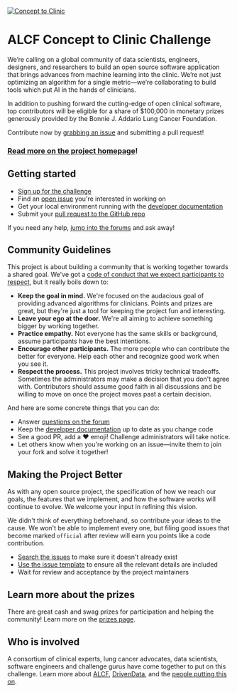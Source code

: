 [![Concept to Clinic](https://s3.amazonaws.com/drivendata-public-assets/c2c-white.png)](https://concepttoclinic.drivendata.org/)

# ALCF Concept to Clinic Challenge

We’re calling on a global community of data scientists, engineers, designers, and researchers to build an open source software application that brings advances from machine learning into the clinic. We’re not just optimizing an algorithm for a single metric—we’re collaborating to build tools which put AI in the hands of clinicians.

In addition to pushing forward the cutting-edge of open clinical software, top contributors will be eligible for a share of $100,000 in monetary prizes generously provided by the Bonnie J. Addario Lung Cancer Foundation.

Contribute now by [grabbing an issue](https://concepttoclinic.drivendata.org/issues) and submitting a pull request!

### [Read more on the project homepage](https://concepttoclinic.drivendata.org/)!

## Getting started

 - [Sign up for the challenge](https://concepttoclinic.drivendata.org/login)
 - Find an [open issue](https://concepttoclinic.drivendata.org/issues) you're interested in working on
 - Get your local environment running with the [developer documentation](https://concepttoclinic.drivendata.org/documentation)
 - Submit your [pull request to the GitHub repo](https://github.com/concept-to-clinic/concept-to-clinic/pulls)

If you need any help, [jump into the forums](https://community.drivendata.org/c/concept-to-clinic) and ask away!

## Community Guidelines
This project is about building a community that is working together towards a shared goal. We've got a [code of conduct that we expect participants to respect](https://github.com/concept-to-clinic/concept-to-clinic/blob/master/CODE_OF_CONDUCT.md), but it really boils down to:

 - **Keep the goal in mind.** We're focused on the audacious goal of providing advanced algorithms for clinicians. Points and prizes are great, but they're just a tool for keeping the project fun and interesting.
 - **Leave your ego at the door.** We're all aiming to achieve something bigger by working together.
 - **Practice empathy.** Not everyone has the same skills or background, assume participants have the best intentions.
 - **Encourage other participants.** The more people who can contribute the better for everyone. Help each other and recognize good work when you see it.
 - **Respect the process.** This project involves tricky technical tradeoffs. Sometimes the administrators may make a decision that you don't agree with. Contributors should assume good faith in all discussions and be willing to move on once the project moves past a certain decision.

And here are some concrete things that you can do:

 - Answer [questions on the forum](https://community.drivendata.org/c/concept-to-clinic)
 - Keep the [developer documentation](https://concepttoclinic.drivendata.org/documentation) up to date as you change code
 - See a good PR, add a :heart: emoji! Challenge administrators will take notice.
 - Let others know when you're working on an issue—invite them to join your fork and solve it together!

## Making the Project Better
As with any open source project, the specification of how we reach our goals, the features that we implement, and how the software works will continue to evolve. We welcome your input in refining this vision.

We didn't think of everything beforehand, so contribute your ideas to the cause. We won't be able to implement every one, but filing good issues that become marked `official` after review will earn you points like a code contribution.

 - [Search the issues](https://github.com/concept-to-clinic/concept-to-clinic/issues) to make sure it doesn't already exist
 - [Use the issue template](https://github.com/concept-to-clinic/concept-to-clinic/blob/master/.github/ISSUE_TEMPLATE.md) to ensure all the relevant details are included
 - Wait for review and acceptance by the project maintainers

## Learn more about the prizes

There are great cash and swag prizes for participation and helping the community! Learn more on the [prizes page](https://concepttoclinic.drivendata.org/prizes).


## Who is involved

A consortium of clinical experts, lung cancer advocates, data scientists, software engineers and challenge gurus have come together to put on this challenge. Learn more about [ALCF](https://concepttoclinic.drivendata.org/alcf), [DrivenData](https://www.drivendata.org/), and the [people putting this on](https://concepttoclinic.drivendata.org/partners).
